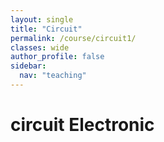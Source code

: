```yaml
---
layout: single
title: "Circuit"
permalink: /course/circuit1/
classes: wide
author_profile: false
sidebar: 
  nav: "teaching"
---
```




# circuit Electronic